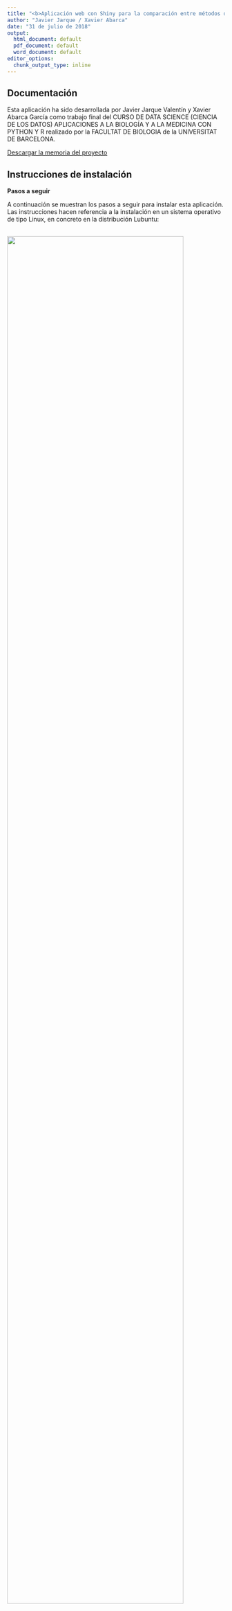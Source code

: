 ```yaml
---
title: "<b>Aplicación web con Shiny para la comparación entre métodos de aprendizaje supervisado.</b><br><br>Anexo II - Documentación y manual de instalación"
author: "Javier Jarque / Xavier Abarca"
date: "31 de julio de 2018"
output:
  html_document: default
  pdf_document: default
  word_document: default
editor_options: 
  chunk_output_type: inline
---
```



## <a name="documentacion"></a>Documentación

Esta aplicación ha sido desarrollada por Javier Jarque Valentín y Xavier Abarca García como trabajo final del CURSO DE DATA SCIENCE (CIENCIA DE LOS DATOS) APLICACIONES A LA BIOLOGÍA Y A LA MEDICINA CON PYTHON Y R realizado por la FACULTAT DE BIOLOGIA de la  UNIVERSITAT DE BARCELONA.

[Descargar la memoria del proyecto](proyecto_ub_ciencia_de_datos_xjarque_xabarca.pdf)

## <a name="instalacion"></a>Instrucciones de instalación

**Pasos a seguir**


A continuación se muestran los pasos a seguir para instalar esta aplicación. Las instrucciones hacen referencia a la instalación en un sistema operativo de tipo Linux, en concreto en la distribución Lubuntu:

<br><img src="install-lubuntu-desktop.png" alt="" width="90%" />

<br><br>

Descargar *R Studio*. En las imágenes siguientes pueden verse las versiones de R y RStudio utilizadas para la elaboración de este manual:

https://www.rstudio.com/products/rstudio/download/

<br><img src="install-rstudio-home.png" alt="" width="90%" />

<br><br>

<br><img src="install-rstudio-version.png" alt="" width="90%" />

<br><br><br><br>

Descargar el código fuente del proyecto de GitHub:

```
git clone https://github.com/xjarque-xabarca/projecteUB
```
<br><img src="install-git-clone.png" alt="" width="90%" />

<br><br>

Cargar el proyecto en RStudio:

<br><img src="install-rstudio-open-projecteUB.png" alt="" width="90%" />

<br><br>

Descargar Python (miniconda) del siguiente enlace:

<a href="https://conda.io/miniconda.html">Descargar miniconda</a>

<br><img src="install-download-miniconda.png" alt="" width="90%" />

<br><br>

Instalar miniconda ejecutando el fichero *Miniconda3-latest-Linux-x86.sh*

<br><img src="install-install-miniconda.png" alt="" width="90%"  />

<br><br>

Instalar las librerías de Python necesarias:

```
datascience@dspc:~/miniconda3/bin$ ./conda install pandas scikit-learn matplotlib seaborn
```

<br><br>

Configurar *Reticulate* para poder ejecutar Python. Abrir el fichero *doc/load-python-libraries.R* e indicar la ruta donde está instalado Python en *use_python*  :

<br><img src="install-configure-python.png" alt="" width="90%" />

<br><br>






Instalar las librerias de R necesarias para ejecutar el proyecto. Fichero *install.R*:

<br><img src="install-install-libraries.png" alt="" width="90%" />

<br><br>






Abrir el fichero *ui.R* o *server.R* y ejectuar **Run App**:

<br><img src="install-run-app.png" alt="" width="90%" />

<br><br>


A continuació se abrirá una ventana con la aplicación en ejecución. Seleccione una de al siguientes opciones:

- Inicio | Manual de usuario
- Carga de datos
- Análisis exploratorio (EDA)
- Aprendizaje automático
- Documentación | Manual de instalación

<br><img src="install-aplication-view.png" alt="" width="90%" />

<br><br>


## <a name="maquina_virtual"></a>Decargar máquina virtual para Oracle Virtual Box

Está disponible un máquina virtual con los fuentes de la aplicación y el software necesario para ejectuarla en la siguiente dirección:

[Descargar la máquina virtual con el proyecto instalado](https://drive.google.com/open?id=1DemQ3KpMdalgsH47E_3vDAi8U3zDq0kV)

Una vez descargada importela desde *Oracle Virtual Box*

<br><img src="install-lubuntu-virtualbox.png" alt="" width="90%"/>

<br><br>

Configure la *memoria base* del sistema con **4GB** para su correcto funcionamiento:

<br><img src="install-lubuntu-sistema.png" alt=""/>

